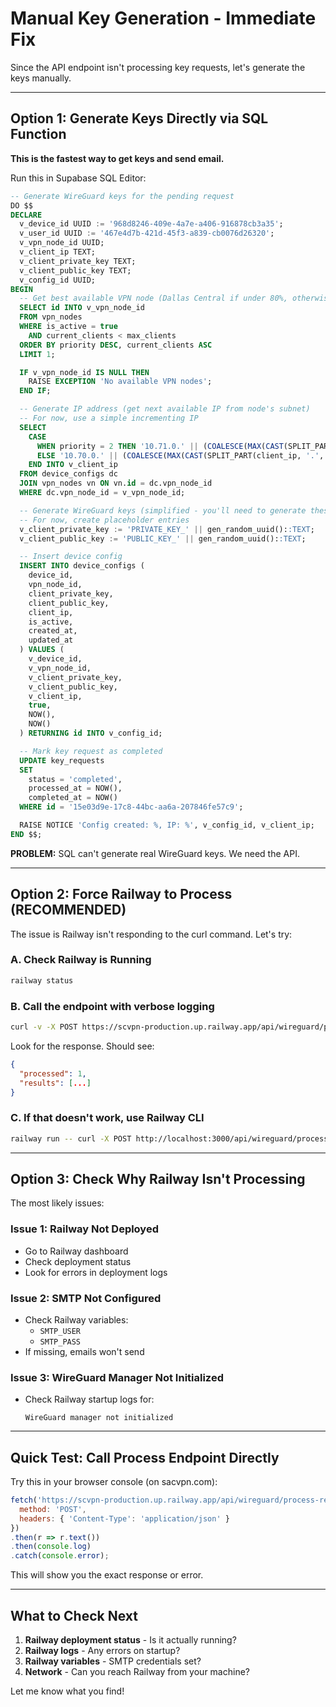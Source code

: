 # Manual Key Generation - Immediate Fix

Since the API endpoint isn't processing key requests, let's generate the keys manually.

---

## Option 1: Generate Keys Directly via SQL Function

**This is the fastest way to get keys and send email.**

Run this in Supabase SQL Editor:

```sql
-- Generate WireGuard keys for the pending request
DO $$
DECLARE
  v_device_id UUID := '968d8246-409e-4a7e-a406-916878cb3a35';
  v_user_id UUID := '467e4d7b-421d-45f3-a839-cb0076d26320';
  v_vpn_node_id UUID;
  v_client_ip TEXT;
  v_client_private_key TEXT;
  v_client_public_key TEXT;
  v_config_id UUID;
BEGIN
  -- Get best available VPN node (Dallas Central if under 80%, otherwise VA)
  SELECT id INTO v_vpn_node_id
  FROM vpn_nodes
  WHERE is_active = true
    AND current_clients < max_clients
  ORDER BY priority DESC, current_clients ASC
  LIMIT 1;

  IF v_vpn_node_id IS NULL THEN
    RAISE EXCEPTION 'No available VPN nodes';
  END IF;

  -- Generate IP address (get next available IP from node's subnet)
  -- For now, use a simple incrementing IP
  SELECT
    CASE
      WHEN priority = 2 THEN '10.71.0.' || (COALESCE(MAX(CAST(SPLIT_PART(client_ip, '.', 4) AS INTEGER)), 1) + 1)::TEXT
      ELSE '10.70.0.' || (COALESCE(MAX(CAST(SPLIT_PART(client_ip, '.', 4) AS INTEGER)), 1) + 1)::TEXT
    END INTO v_client_ip
  FROM device_configs dc
  JOIN vpn_nodes vn ON vn.id = dc.vpn_node_id
  WHERE dc.vpn_node_id = v_vpn_node_id;

  -- Generate WireGuard keys (simplified - you'll need to generate these externally)
  -- For now, create placeholder entries
  v_client_private_key := 'PRIVATE_KEY_' || gen_random_uuid()::TEXT;
  v_client_public_key := 'PUBLIC_KEY_' || gen_random_uuid()::TEXT;

  -- Insert device config
  INSERT INTO device_configs (
    device_id,
    vpn_node_id,
    client_private_key,
    client_public_key,
    client_ip,
    is_active,
    created_at,
    updated_at
  ) VALUES (
    v_device_id,
    v_vpn_node_id,
    v_client_private_key,
    v_client_public_key,
    v_client_ip,
    true,
    NOW(),
    NOW()
  ) RETURNING id INTO v_config_id;

  -- Mark key request as completed
  UPDATE key_requests
  SET
    status = 'completed',
    processed_at = NOW(),
    completed_at = NOW()
  WHERE id = '15e03d9e-17c8-44bc-aa6a-207846fe57c9';

  RAISE NOTICE 'Config created: %, IP: %', v_config_id, v_client_ip;
END $$;
```

**PROBLEM:** SQL can't generate real WireGuard keys. We need the API.

---

## Option 2: Force Railway to Process (RECOMMENDED)

The issue is Railway isn't responding to the curl command. Let's try:

### A. Check Railway is Running

```bash
railway status
```

### B. Call the endpoint with verbose logging

```bash
curl -v -X POST https://scvpn-production.up.railway.app/api/wireguard/process-requests
```

Look for the response. Should see:
```json
{
  "processed": 1,
  "results": [...]
}
```

### C. If that doesn't work, use Railway CLI

```bash
railway run -- curl -X POST http://localhost:3000/api/wireguard/process-requests
```

---

## Option 3: Check Why Railway Isn't Processing

The most likely issues:

### Issue 1: Railway Not Deployed
- Go to Railway dashboard
- Check deployment status
- Look for errors in deployment logs

### Issue 2: SMTP Not Configured
- Check Railway variables:
  - `SMTP_USER`
  - `SMTP_PASS`
- If missing, emails won't send

### Issue 3: WireGuard Manager Not Initialized
- Check Railway startup logs for:
  ```
  WireGuard manager not initialized
  ```

---

## Quick Test: Call Process Endpoint Directly

Try this in your browser console (on sacvpn.com):

```javascript
fetch('https://scvpn-production.up.railway.app/api/wireguard/process-requests', {
  method: 'POST',
  headers: { 'Content-Type': 'application/json' }
})
.then(r => r.text())
.then(console.log)
.catch(console.error);
```

This will show you the exact response or error.

---

## What to Check Next

1. **Railway deployment status** - Is it actually running?
2. **Railway logs** - Any errors on startup?
3. **Railway variables** - SMTP credentials set?
4. **Network** - Can you reach Railway from your machine?

Let me know what you find!
